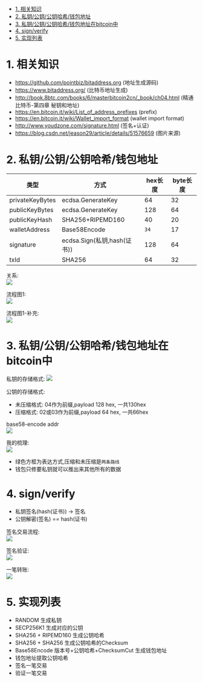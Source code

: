 <!-- TOC -->

- [1. 相关知识](#1-相关知识)
- [2. 私钥/公钥/公钥哈希/钱包地址](#2-私钥公钥公钥哈希钱包地址)
- [3. 私钥/公钥/公钥哈希/钱包地址在bitcoin中](#3-私钥公钥公钥哈希钱包地址在bitcoin中)
- [4. sign/verify](#4-signverify)
- [5. 实现列表](#5-实现列表)

<!-- /TOC -->

<a id="markdown-1-相关知识" name="1-相关知识"></a>
# 1. 相关知识

* https://github.com/pointbiz/bitaddress.org (地址生成源码)
* https://www.bitaddress.org/ (比特币地址生成)
* http://book.8btc.com/books/6/masterbitcoin2cn/_book/ch04.html (精通比特币-第四章 秘钥和地址)
* https://en.bitcoin.it/wiki/List_of_address_prefixes (prefix)
* https://en.bitcoin.it/wiki/Wallet_import_format (wallet import format)
* http://www.youdzone.com/signature.html (签名+认证)
* https://blog.csdn.net/jeason29/article/details/51576659 (图片来源)


<a id="markdown-2-私钥公钥公钥哈希钱包地址" name="2-私钥公钥公钥哈希钱包地址"></a>
# 2. 私钥/公钥/公钥哈希/钱包地址

类型|方式|hex长度|byte长度
-|-|-|-
privateKeyBytes|ecdsa.GenerateKey|64|32
publicKeyBytes|ecdsa.GenerateKey|128|64
publicKeyHash|SHA256+RIPEMD160|40|20
walletAddress|Base58Encode|`34`|17
signature|ecdsa.Sign(私钥,hash(证书))|128|64
txId|SHA256|64|32


关系:  
![](./pic/relation.png)

流程图1:  
![](./pic/address-generation-scheme.png)

流程图1-补充:  
![](./pic/address-generation-extra.png)


<a id="markdown-3-私钥公钥公钥哈希钱包地址在bitcoin中" name="3-私钥公钥公钥哈希钱包地址在bitcoin中"></a>
# 3. 私钥/公钥/公钥哈希/钱包地址在bitcoin中


私钥的存储格式:
![](./pic/privatekeysaveway.png)

公钥的存储格式:
* 未压缩格式: 04作为前缀,payload 128 hex, 一共130hex
* 压缩格式: 02或03作为前缀,payload 64 hex, 一共66hex

base58-encode addr  
![](./pic/all_base58_version.png)

我的梳理:  
![](./pic/all_bitcoinaddress.png)

* 绿色方框为表达方式,压缩和未压缩是`两条路线`
* 钱包只修要私钥就可以推出来其他所有的数据

<a id="markdown-4-signverify" name="4-signverify"></a>
# 4. sign/verify

* 私钥签名(hash(证书)) -> 签名
* 公钥解密(签名) == hash(证书)

签名交易流程:    
![](./pic/sign_workflow.png)

签名验证:    
![](./pic/sign_verify.png)

一笔转账:    
![](./pic/transfer_confirm.png)

<a id="markdown-5-实现列表" name="5-实现列表"></a>
# 5. 实现列表

* RANDOM 生成私钥
* SECP256K1 生成对应的公钥
* SHA256 + RIPEMD160 生成公钥哈希
* SHA256 + SHA256 生成公钥哈希的Checksum
* Base58Encode 版本号+公钥哈希+ChecksumCut 生成钱包地址
* 钱包地址提取公钥哈希
* 签名一笔交易
* 验证一笔交易
 